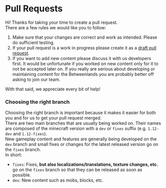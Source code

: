 # Pull Requests

Hi! Thanks for taking your time to create a pull request.  
There are a few rules we would like you to follow:  

1. Make sure that your changes are correct and work as intended. Please do sufficient testing.
2. If your pull request is a work in progress please create it as a [draft pull request](https://github.blog/2019-02-14-introducing-draft-pull-requests/).
3. If you want to add new content please discuss it with us developers first. It would be unfortunate if you worked on new content only for it
to not be accepted later on. If you really are serious about developing or maintaining content for the Betweenlands you are probably better off
asking to join our team.

With that said, we appreciate every bit of help!

### Choosing the right branch

Choosing the right branch is important because it makes it easier for both you and for us to get your pull request merged.  
There are two main branches that are usually being worked on. Their names are composed of the minecraft version with a `dev` or `fixes` suffix
(e.g. `1.12-dev` and `1.12-fixes`).  
New gameplay content and features are generally being developed on the `dev` branch and small fixes or
changes for the latest released version go on the `fixes` branch.  
In short:  
- `fixes`: Fixes, **but also localizations/translations, texture changes, etc.** go on the `fixes` branch so that they can be released as soon as possible.
- `dev`: New content such as mobs, blocks, etc.
